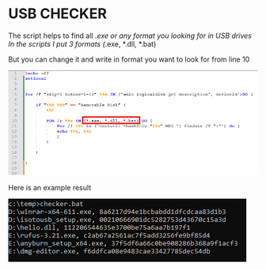 
# USB CHECKER

The script helps to find all *.exe or any format you looking for in USB drives
In the scripts I put 3 formats (*.exe, *.dll, *.bat)

But you can change it and write in format you want to look for from line 10

![IMAGE1](https://github.com/3gbCyber/usb_checker/blob/main/image1.png)

Here is an example result

![result](https://github.com/3gbCyber/usb_checker/blob/main/image2.png)
